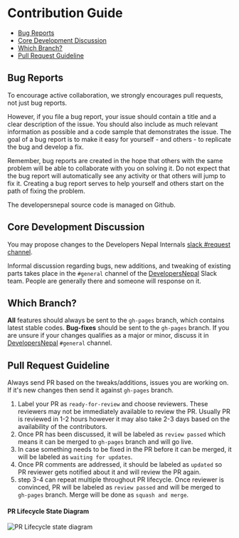 # Contribution Guide

- [Bug Reports](#bug-reports)
- [Core Development Discussion](#core-development-discussion)
- [Which Branch?](#which-branch)
- [Pull Request Guideline](#pull-request-guideline)

<a name="bug-reports"></a>
## Bug Reports

To encourage active collaboration, we strongly encourages pull requests, not just bug reports.

However, if you file a bug report, your issue should contain a title and a clear description of the issue. You should also include as much relevant information as possible and a code sample that demonstrates the issue. The goal of a bug report is to make it easy for yourself - and others - to replicate the bug and develop a fix.

Remember, bug reports are created in the hope that others with the same problem will be able to collaborate with you on solving it. Do not expect that the bug report will automatically see any activity or that others will jump to fix it. Creating a bug report serves to help yourself and others start on the path of fixing the problem.

The developersnepal source code is managed on Github.

<a name="core-development-discussion"></a>
## Core Development Discussion

You may propose changes to the Developers Nepal Internals [slack #request channel](https://developersnepal.slack.com).

Informal discussion regarding bugs, new additions, and tweaking of existing parts takes place in the `#general` channel of the [DevelopersNepal](https://developersnepal.slack.com) Slack team. People are generally there and someone will response on it.

<a name="which-branch"></a>
## Which Branch?
**All** features should always be sent to the `gh-pages` branch, which contains latest stable codes.
**Bug-fixes** should be sent to the `gh-pages` branch.
If you are unsure if your changes qualifies as a major or minor, discuss it in [DevelopersNepal](https://developersnepal.slack.com) `#general` channel.

<a name="pull-request-guideline"></a>
## Pull Request Guideline

Always send PR based on the tweaks/additions, issues you are working on. If it's new changes then send it against `gh-pages` branch.

1. Label your PR as `ready-for-review` and choose reviewers. These reviewers may not be immediately available to review the PR. Usually PR is reviewed in 1-2 hours however it may also take 2-3 days based on the availability of the contributors.
2. Once PR has been discussed, it will be labeled as `review passed` which means it can be merged to `gh-pages` branch and will go live.
3. In case something needs to be fixed in the PR before it can be merged, it will be labeled as `waiting for updates`.
4. Once PR comments are addressed, it should be labeled as `updated` so PR reviewer gets notified about it and will review the PR again.
5. step 3-4 can repeat multiple throughout PR lifecycle. Once reviewer is convinced, PR will be labeled as `review passed` and will be merged to `gh-pages` branch. Merge will be done as `squash and merge`.

#### PR Lifecycle State Diagram
![PR Lifecycle state diagram](https://cloud.githubusercontent.com/assets/760855/26187654/c526ce5c-3bc4-11e7-9318-50824eb2e759.png)



